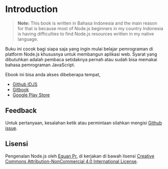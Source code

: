 # Introduction

> **Note:** This book is written in Bahasa Indonesia and the main reason for that is because most of Node.js beginners in my country Indonesia is having difficulties to find Node.js resources written in my native language.

Buku ini cocok bagi siapa saja yang ingin mulai belajar pemrograman di platform Node.js khususnya untuk membangun aplikasi web. Syarat yang dibutuhkan adalah pembaca setidaknya pernah atau sudah bisa memakai bahasa pemrograman JavaScript.

Ebook ini bisa anda akses dibeberapa tempat,

* [Github IDJS](https://idjs.github.io/belajar-nodejs)
* [Gitbook](https://app.gitbook.com/@junwatu/s/pengenalan-node-js/)
* [Google Play Store](https://play.google.com/store/books/details?id=pdOfDwAAQBAJ)

## Feedback

Untuk pertanyaan, kesalahan ketik atau permintaan silahkan mengisi [Github issue](https://github.com/idjs/belajar-nodejs/issues).

## Lisensi

Pengenalan Node.js oleh [Equan Pr.](https://sajen.id) di kerjakan di bawah lisensi [Creative Commons Attribution-NonCommercial 4.0 International License](http://creativecommons.org/licenses/by-nc/4.0/).

